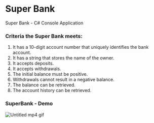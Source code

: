 # Super Bank

Super Bank - C# Console Application 

### Criteria the Super Bank meets:

1. It has a 10-digit account number that uniquely identifies the bank account.
2. It has a string that stores the name of the owner.
3. It accepts deposits.
4. It accepts withdrawals.
5. The initial balance must be positive.
6. Withdrawals cannot result in a negative balance.
7. The balance can be retrieved.
8. The account history can be retrieved.

### SuperBank - Demo
![Untitled mp4 gif](https://user-images.githubusercontent.com/71137409/108632173-6c27d200-7465-11eb-89ac-0da62fa3c71d.gif)
